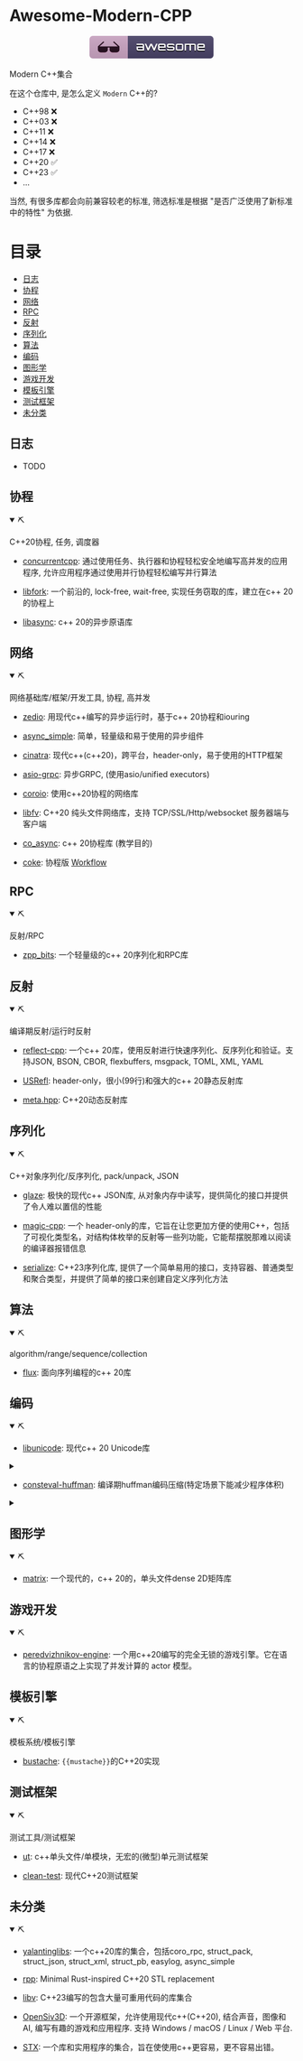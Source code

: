 # Awesome-Modern-CPP

<p align="center"><img src="https://github.com/uchenily/awesome-modern-cpp/blob/main/resources/badge.svg"></p>

Modern C++集合

在这个仓库中, 是怎么定义 `Modern` C++的?

- C++98 ❌
- C++03 ❌
- C++11 ❌
- C++14 ❌
- C++17 ❌
- C++20 ✅
- C++23 ✅
- ...

当然, 有很多库都会向前兼容较老的标准, 筛选标准是根据 "是否广泛使用了新标准中的特性" 为依据.

# 目录

- [日志](#日志)
- [协程](#协程)
- [网络](#网络)
- [RPC](#RPC)
- [反射](#反射)
- [序列化](#序列化)
- [算法](#算法)
- [编码](#编码)
- [图形学](#图形学)
- [游戏开发](#游戏开发)
- [模板引擎](#模板引擎)
- [测试框架](#测试框架)
- [未分类](#未分类)

## 日志

- TODO

## 协程

<details open>
<summary>⛏</summary>

C++20协程, 任务, 调度器

- [concurrentcpp](https://github.com/David-Haim/concurrencpp): 通过使用任务、执行器和协程轻松安全地编写高并发的应用程序, 允许应用程序通过使用并行协程轻松编写并行算法

- [libfork](https://github.com/ConorWilliams/libfork): 一个前沿的, lock-free, wait-free, 实现任务窃取的库，建立在c++ 20的协程上

- [libasync](https://github.com/managarm/libasync): c++ 20的异步原语库
</details>

## 网络

<details open>
<summary>⛏</summary>

网络基础库/框架/开发工具, 协程, 高并发

- [zedio](https://github.com/8sileus/zedio): 用现代c++编写的异步运行时，基于c++ 20协程和iouring

- [async_simple](https://github.com/alibaba/async_simple): 简单，轻量级和易于使用的异步组件

- [cinatra](https://github.com/qicosmos/cinatra): 现代c++(c++20)，跨平台，header-only，易于使用的HTTP框架

- [asio-grpc](https://github.com/Tradias/asio-grpc): 异步GRPC, (使用asio/unified executors)

- [coroio](https://github.com/resetius/coroio): 使用c++20协程的网络库

- [libfv](https://github.com/fawdlstty/libfv): C++20 纯头文件网络库，支持 TCP/SSL/Http/websocket 服务器端与客户端

- [co_async](https://github.com/archibate/co_async): c++ 20协程库 (教学目的)

- [coke](https://github.com/kedixa/coke): 协程版 [Workflow](https://github.com/sogou/workflow)
</details>

## RPC

<details open>
<summary>⛏</summary>

反射/RPC

- [zpp_bits](https://github.com/eyalz800/zpp_bits): 一个轻量级的c++ 20序列化和RPC库
</details>

## 反射

<details open>
<summary>⛏</summary>

编译期反射/运行时反射

- [reflect-cpp](https://github.com/getml/reflect-cpp): 一个c++ 20库，使用反射进行快速序列化、反序列化和验证。支持JSON, BSON, CBOR, flexbuffers, msgpack, TOML, XML, YAML

- [USRefl](https://github.com/Ubpa/USRefl): header-only，很小(99行)和强大的c++ 20静态反射库

- [meta.hpp](https://github.com/BlackMATov/meta.hpp): C++20动态反射库
</details>

## 序列化

<details open>
<summary>⛏</summary>

C++对象序列化/反序列化, pack/unpack, JSON

- [glaze](https://github.com/stephenberry/glaze): 极快的现代c++ JSON库, 从对象内存中读写，提供简化的接口并提供了令人难以置信的性能

- [magic-cpp](https://github.com/16bit-ykiko/magic-cpp): 一个 header-only的库，它旨在让您更加方便的使用C++，包括了可视化类型名，对结构体枚举的反射等一些列功能，它能帮摆脱那难以阅读的编译器报错信息

- [serialize](https://github.com/RedSkittleFox/serialize): C++23序列化库, 提供了一个简单易用的接口，支持容器、普通类型和聚合类型，并提供了简单的接口来创建自定义序列化方法

</details>

## 算法

<details open>
<summary>⛏</summary>

algorithm/range/sequence/collection

- [flux](https://github.com/tcbrindle/flux): 面向序列编程的c++ 20库
</details>

## 编码

<details open>
<summary>⛏</summary>

- [libunicode](https://github.com/contour-terminal/libunicode): 现代c++ 20 Unicode库

<details closed><summary></summary>

```cpp
    auto a8 = std::string{"Hello, World!"};
    auto a32 = unicode::from_utf8(a8);
    assert(a32 == U"Hello, World!");

    // auto b8 = string { (char const*) u8"你好, 世界" };
    auto b8 = std::string{"你好, 世界"};
    std::cout << "b8 len: " << b8.size() << '\n';
    auto b32 = unicode::from_utf8(b8);
    assert(b32 == U"你好, 世界");
    std::cout << "b32 len: " << b32.size() << '\n';

    auto u32str = std::u32string{U"你好😃"};
    auto str = unicode::to_utf8(u32str);
    assert(str == "你好😃");
```

```text
b8 len: 14
b32 len: 6
```

</details>

- [consteval-huffman](https://github.com/tcsullivan/consteval-huffman): 编译期huffman编码压缩(特定场景下能减少程序体积)

<details closed><summary></summary>

```cpp
    auto data
        = "1 2 3 4 5 6 7 8 9 10 11 12 13 14 15 16 17 18 19 20 21 22 23 24 25 26 27 28 29 30 31 32 33 34 35 36 37 38 39 40 41 42 43 44 45 46 47 48 49 50 51 52 53 54 55 56 57 58 59 60 61 62 63 64 65 66 67 68 69 70 71 72 73 74 75 76 77 78 79 80 81 82 83 84 85 86 87 88 89 90 91 92 93 94 95 96 97 98 99 100"_huffman;

    std::cout << "压缩前大小(字节): " << data.uncompressed_size() << '\n';
    std::cout << "压缩后大小(字节): " << data.compressed_size() << '\n';
    std::cout << "节省空间: " << data.bytes_saved() << '\n';

    std::cout << "解码后的数据: \n";
    for (char c : data) {
        std::cout << c;
    }
```

```text
压缩前大小(字节): 292
压缩后大小(字节): 187
节省空间: 105
解码后的数据:
1 2 3 4 5 6 7 8 9 10 11 12 13 14 15 16 17 18 19 20 21 22 23 24 25 26 27 28 29 30 31 32 33 34 35 36 37 38 39 40 41 42 43 44 45 46 47 48 49 50 51 52 53 54 55 56 57 58 59 60 61 62 63 64 65 66 67 68 69 70 71 72 73 74 75 76 77 78 79 80 81 82 83 84 85 86 87 88 89 90 91 92 93 94 95 96 97 98 99 100
```

</details>

</details>

## 图形学

<details open>
<summary>⛏</summary>

- [matrix](https://github.com/fengwang/matrix): 一个现代的，c++ 20的，单头文件dense 2D矩阵库
</details>

## 游戏开发

<details open>
<summary>⛏</summary>

- [peredvizhnikov-engine](https://github.com/eduard-permyakov/peredvizhnikov-engine): 一个用c++20编写的完全无锁的游戏引擎。它在语言的协程原语之上实现了并发计算的 actor 模型。

</details>

## 模板引擎

<details open>
<summary>⛏</summary>

模板系统/模板引擎

- [bustache](https://github.com/jamboree/bustache): `{{mustache}}`的C++20实现
</details>

## 测试框架

<details open>
<summary>⛏</summary>

测试工具/测试框架

- [ut](https://github.com/boost-ext/ut): c++单头文件/单模块，无宏的(微型)单元测试框架

- [clean-test](https://github.com/clean-test/clean-test): 现代C++20测试框架
</details>

## 未分类

<details open>
<summary>⛏</summary>

- [yalantinglibs](https://github.com/alibaba/yalantinglibs): 一个c++20库的集合，包括coro_rpc, struct_pack, struct_json, struct_xml, struct_pb, easylog, async_simple

- [rpp](https://github.com/TheNumbat/rpp): Minimal Rust-inspired C++20 STL replacement

- [libv](https://github.com/cpplibv/libv): C++23编写的包含大量可重用代码的库集合

- [OpenSiv3D](https://github.com/Siv3D/OpenSiv3D): 一个开源框架，允许使用现代c++(C++20), 结合声音，图像和AI, 编写有趣的游戏和应用程序. 支持 Windows / macOS / Linux / Web 平台.

- [STX](https://github.com/lamarrr/STX): 一个库和实用程序的集合，旨在使使用c++更容易，更不容易出错。

</details>
